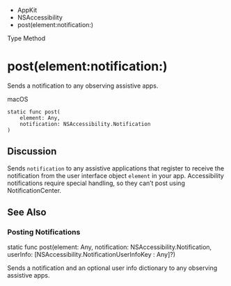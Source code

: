 

- AppKit
- NSAccessibility
-  post(element:notification:) 

Type Method

# post(element:notification:)

Sends a notification to any observing assistive apps.

macOS

``` source
static func post(
    element: Any,
    notification: NSAccessibility.Notification
)
```

## Discussion

Sends `notification` to any assistive applications that register to receive the notification from the user interface object `element` in your app. Accessibility notifications require special handling, so they can’t post using NotificationCenter.

## See Also

### Posting Notifications

static func post(element: Any, notification: NSAccessibility.Notification, userInfo: [NSAccessibility.NotificationUserInfoKey : Any]?)

Sends a notification and an optional user info dictionary to any observing assistive apps.


